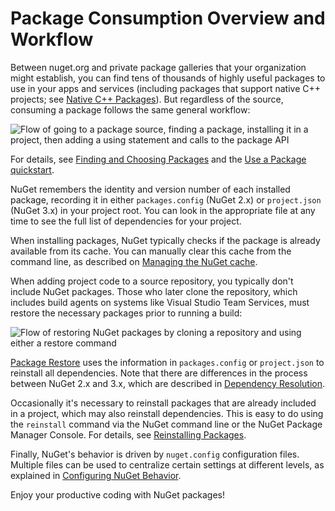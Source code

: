 # Package Consumption Overview and Workflow

Between nuget.org and private package galleries that your organization might establish, you can find tens of thousands of highly useful packages to use in your apps and services (including packages that support native C++ projects; see [Native C++ Packages](/ndocs/consume-packages/finding-and-choosing-packages#native-c++-packages)). But regardless of the source, consuming a package follows the same general workflow:

![Flow of going to a package source, finding a package, installing it in a project, then adding a using statement and calls to the package API](/images/Consume/Overview-01-GeneralFlow.png)

For details, see [Finding and Choosing Packages](/ndocs/consume-packages/finding-and-choosing-packages) and the [Use a Package quickstart](/ndocs/quickstart/use-a-package).

NuGet remembers the identity and version number of each installed package, recording it in either `packages.config` (NuGet 2.x) or `project.json` (NuGet 3.x) in your project root. You can look in the appropriate file at any time to see the full list of  dependencies for your project. 

When installing packages, NuGet typically checks if the package is already available from its cache. You can manually clear this cache from the command line, as described on [Managing the NuGet cache](/ndocs/consume-packages/managing-the-nuget-cache).

When adding project code to a source repository, you typically don't include NuGet packages. Those who later clone the repository, which includes build agents on systems like Visual Studio Team Services, must restore the necessary packages prior to running a build:

![Flow of restoring NuGet packages by cloning a repository and using either a restore command](/images/Consume/Overview-02-RestoreFlow.png)

[Package Restore](/ndocs/consume-packages/package-restore) uses the information in `packages.config` or `project.json` to reinstall all dependencies. Note that there are differences in the process between NuGet 2.x and 3.x, which are described in [Dependency Resolution](/ndocs/consume-packages/dependency-resolution). 

Occasionally it's necessary to reinstall packages that are already included in a project, which may also reinstall dependencies. This is easy to do using the `reinstall` command via the NuGet command line or the NuGet Package Manager Console. For details, see [Reinstalling Packages](/ndocs/consume-packages/reinstalling-packages).

Finally, NuGet's behavior is driven by `nuget.config` configuration files. Multiple files can be used to centralize certain settings at different levels, as explained in [Configuring NuGet Behavior](/ndocs/consume-packages/configuring-nuget-behavior). 
 
Enjoy your productive coding with NuGet packages!
  